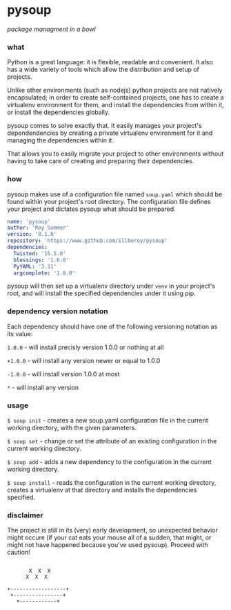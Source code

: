 # pysoup
*package managment in a bowl*

### what

Python is a great language: it is flexible, readable and convenient. It also has a wide variety of tools which allow the distribution and setup of projects.

Unlike other environments (such as nodejs) python projects are not natively encapsulated; in order to create self-contained projects, one has to create a virtualenv environment for them, and install the dependencies from within it, or install the dependencies globally.

pysoup comes to solve exactly that. It easily manages your project's dependendencies by creating a private virtualenv environment for it and managing the dependencies within it.

That allows you to easily migrate your project to other environments without having to take care of creating and preparing their dependencies.

### how

pysoup makes use of a configuration file named `soup.yaml` which should be found within your project's root directory. The configuration file defines your project and dictates pysoup what should be prepared.

```yaml
name: 'pysoup'
author: 'Roy Sommer'
version: '0.1.0'
repository: 'https://www.github.com/illberoy/pysoup'
dependencies:
  Twisted: '15.5.0'
  blessings: '1.6.0'
  PyYAML: '3.11'
  argcomplete: '1.0.0'
```

pysoup will then set up a virtualenv directory under `venv` in your project's root, and will install the specified dependencies under it using pip.

### dependency version notation

Each dependency should have one of the following versioning notation as its value:

`1.0.0` - will install precisly version 1.0.0 or nothing at all

`+1.0.0` - will install any version newer or equal to 1.0.0

`-1.0.0` - will install version 1.0.0 at most

`*` - will install any version

### usage

`$ soup init` - creates a new soup.yaml configuration file in the current working directory, with the given parameters.

`$ soup set` - change or set the attribute of an existing configuration in the current working directory.

`$ soup add` - adds a new dependency to the configuration in the current working directory.

`$ soup install` - reads the configuration in the current working directory, creates a virtualenv at that directory and installs the dependencies specified.

### disclaimer

The project is still in its (very) early development, so unexpected behavior might occure (if your cat eats your mouse all of a sudden, that might, or might not have happened because you've used pysoup). Proceed with caution!

```

       X  X  X
      X  X  X

+------------------+
 +----------------+
   +------------+
   
```
